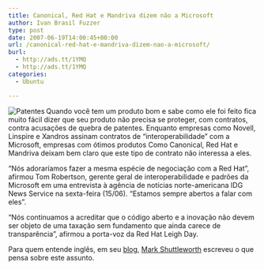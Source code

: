 ```yaml
---
title: Canonical, Red Hat e Mandriva dizem não a Microsoft
author: Ivan Brasil Fuzzer
type: post
date: 2007-06-19T14:00:45+00:00
url: /canonical-red-hat-e-mandriva-dizem-nao-a-microsoft/
burl:
  - http://ads.tt/1YMQ
  - http://ads.tt/1YMQ
categories:
  - Ubuntu

---
```

<img src='http://www.fuzzer.com.br/ubuntero/wp-content/uploads/2007/06/patentes2.jpg' alt='Patentes' align="left" />Quando você tem um produto bom e sabe como ele foi feito fica muito fácil dizer que seu produto não precisa se proteger, com contratos, contra acusações de quebra de patentes. Enquanto empresas como Novell, Linspire e Xandros assinam contratos de &#8220;interoperabilidade&#8221; com a Microsoft, empresas com ótimos produtos Como Canonical, Red Hat e Mandriva deixam bem claro que este tipo de contrato não interessa a eles.

“Nós adoraríamos fazer a mesma espécie de negociação com a Red Hat”, afirmou Tom Robertson, gerente geral de interoperabilidade e padrões da Microsoft em uma entrevista à agência de notícias norte-americana IDG News Service na sexta-feira (15/06). “Estamos sempre abertos a falar com eles”.

“Nós continuamos a acreditar que o código aberto e a inovação não devem ser objeto de uma taxação sem fundamento que ainda carece de transparência”, afirmou a porta-voz da Red Hat Leigh Day.

Para quem entende inglês, em seu [blog][1], [Mark Shuttleworth][2] escreveu o que pensa sobre este assunto.

 [1]: http://www.markshuttleworth.com/archives/127
 [2]: http://www.markshuttleworth.com/biography/